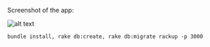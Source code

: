 Screenshot of the app: 
<br />

![alt text](https://i.imgur.com/90lh1aM.png)


`bundle install, rake db:create, rake db:migrate rackup -p 3000` <br>
